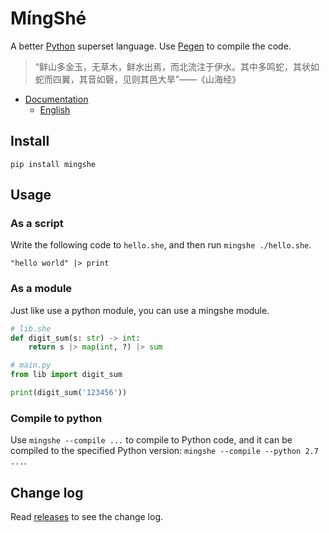 # MíngShé

A better [Python](https://www.python.org/) superset language. Use [Pegen](https://github.com/we-like-parsers/pegen) to compile the code.

> “鲜山多金玉，无草木，鲜水出焉，而北流注于伊水。其中多鸣蛇，其状如蛇而四翼，其音如磬，见则其邑大旱”——《山海经》

- [Documentation](https://mingshe.aber.sh/)
    - [English](https://mingshe.aber.sh/en/)

## Install

```
pip install mingshe
```

## Usage

### As a script

Write the following code to `hello.she`, and then run `mingshe ./hello.she`.

```mingshe
"hello world" |> print
```

### As a module

Just like use a python module, you can use a mingshe module.

```python
# lib.she
def digit_sum(s: str) -> int:
    return s |> map(int, ?) |> sum
```

```python
# main.py
from lib import digit_sum

print(digit_sum('123456'))
```

### Compile to python

Use `mingshe --compile ...` to compile to Python code, and it can be compiled to the specified Python version: `mingshe --compile --python 2.7 ...`.

## Change log

Read [releases](https://github.com/abersheeran/mingshe/releases) to see the change log.
